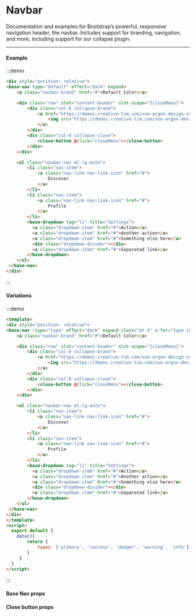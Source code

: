 # Navbar

Documentation and examples for Bootstrap’s powerful, responsive navigation header, the navbar. Includes support for branding, navigation, and more, including support for our collapse plugin.

<hr>

#### Example

:::demo
```html
<div style="position: relative">
<base-nav type="default" effect="dark" expand>
    <a class="navbar-brand" href="#">Default Color</a>

    <div class="row" slot="content-header" slot-scope="{closeMenu}">
        <div class="col-6 collapse-brand">
            <a href="https://demos.creative-tim.com/vue-argon-design-system/documentation/">
                <img src="https://demos.creative-tim.com/vue-argon-design-system/img/brand/blue.png">
            </a>
        </div>
        <div class="col-6 collapse-close">
            <close-button @click="closeMenu"></close-button>
        </div>
    </div>

    <ul class="navbar-nav ml-lg-auto">
        <li class="nav-item">
            <a class="nav-link nav-link-icon" href="#">
                Discover
            </a>
        </li>
        <li class="nav-item">
            <a class="nav-link nav-link-icon" href="#">
                Profile
            </a>
        </li>
        <base-dropdown tag="li" title="Settings">
          <a class="dropdown-item" href="#">Action</a>
          <a class="dropdown-item" href="#">Another action</a>
          <a class="dropdown-item" href="#">Something else here</a>
          <div class="dropdown-divider"></div>
          <a class="dropdown-item" href="#">Separated link</a>
        </base-dropdown>
    </ul>
 </base-nav>
</div>
```
:::

#### Variations

:::demo
```html
<template>
<div style="position: relative">
<base-nav :type="type" effect="dark" expand class="mt-4" v-for="type in types" :key="type">
    <a class="navbar-brand" href="#">Default Color</a>

    <div class="row" slot="content-header" slot-scope="{closeMenu}">
        <div class="col-6 collapse-brand">
            <a href="https://demos.creative-tim.com/vue-argon-design-system/documentation/">
                <img src="https://demos.creative-tim.com/vue-argon-design-system/img/brand/blue.png">
            </a>
        </div>
        <div class="col-6 collapse-close">
            <close-button @click="closeMenu"></close-button>
        </div>
    </div>

    <ul class="navbar-nav ml-lg-auto">
        <li class="nav-item">
            <a class="nav-link nav-link-icon" href="#">
                Discover
            </a>
        </li>
        <li class="nav-item">
            <a class="nav-link nav-link-icon" href="#">
                Profile
            </a>
        </li>
        <base-dropdown tag="li" title="Settings">
          <a class="dropdown-item" href="#">Action</a>
          <a class="dropdown-item" href="#">Another action</a>
          <a class="dropdown-item" href="#">Something else here</a>
          <div class="dropdown-divider"></div>
          <a class="dropdown-item" href="#">Separated link</a>
        </base-dropdown>
    </ul>
 </base-nav>
</div>
</template>
<script>
  export default {
    data(){
        return {
            types: ['primary', 'success', 'danger', 'warning', 'info']
        }
     }
  }
</script>
```
:::


<script>
  export default {
    data(){
        return {
            types: ['primary', 'success', 'danger', 'warning', 'info']
        }
     }
  }
</script>

#### Base Nav props

<props-table component-name="base-nav"></props-table>

#### Close button props

<props-table component-name="close-button"></props-table>
